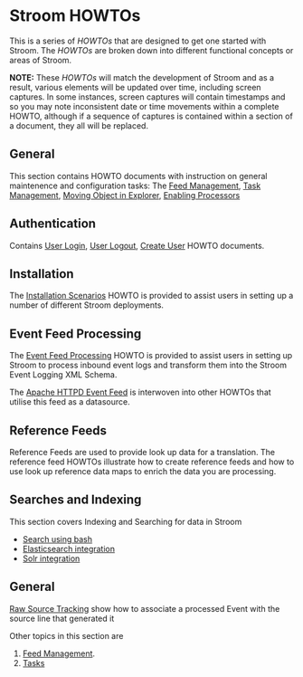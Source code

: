 # Stroom HOWTOs
This is a series of *HOWTOs* that are designed to get one started with Stroom. The *HOWTOs* are broken down into different functional concepts or areas of Stroom.

**NOTE:** These *HOWTOs* will match the development of Stroom and as a result, various elements will be updated over time, including screen captures.
In some instances, screen captures will contain timestamps and so you may note inconsistent date or time movements within a complete HOWTO,
although if a sequence of captures is contained within a section of a document, they all will be replaced.

## General

This section contains HOWTO documents with instruction on general maintenence and configuration tasks: The [Feed Management](General/FeedManagementHowTo.md "Stroom Feed Management"), [Task Management](General/TasksHowTo.md "Task Management"), [Moving Object in Explorer](General/ExplorerManagementHowTo.md "Moving Object in Explorer"), [Enabling Processors](General/EnablingProcessorsHowTo.md "Enabling Processors")

## Authentication

Contains [User Login](Authentication/UserLoginHowTo.md "User Login"), [User Logout](Authentication/UserLogoutHowTo.md "User Logout"), [Create User](Authentication/CreateUserHowTo.md "Create User") HOWTO documents.

## Installation
The [Installation Scenarios](Install/InstallHowTo.md "Stroom Installation Deployments") HOWTO is provided to assist users in setting up a number
of different Stroom deployments.

## Event Feed Processing
The [Event Feed Processing](EventFeeds/ProcessingHowTo.md "Event Feed Processing") HOWTO is provided to assist users in setting up Stroom to process inbound event logs and transform them into the Stroom Event Logging XML Schema.

The [Apache HTTPD Event Feed](EventFeeds/CreateApacheHTTPDEventFeed.md "Apache HTTPD Event Feed") is interwoven into other HOWTOs that utilise this feed as a datasource.

## Reference Feeds
Reference Feeds are used to provide look up data for a translation. The reference feed HOWTOs illustrate how to create reference feeds and how to use look up reference data maps to enrich the data you are processing.

## Searches and Indexing
This section covers Indexing and Searching for data in Stroom
 * [Search using bash](Search/SearchFromBash.md "Search using Bash")
 * [Elasticsearch integration](Search/Elasticsearch.md "Elasticsearch integration")
 * [Solr integration](Search/Solr.md "Solr integration")

## General
[Raw Source Tracking](General/RawSourceTracking.md "Raw Source Tracking") show how to associate a processed Event with the source line that generated it

Other topics in this section are
1. [Feed Management](General/TasksHowTo.md "Feed Management").
1. [Tasks](General/TasksHowTo.md "Tasks")
